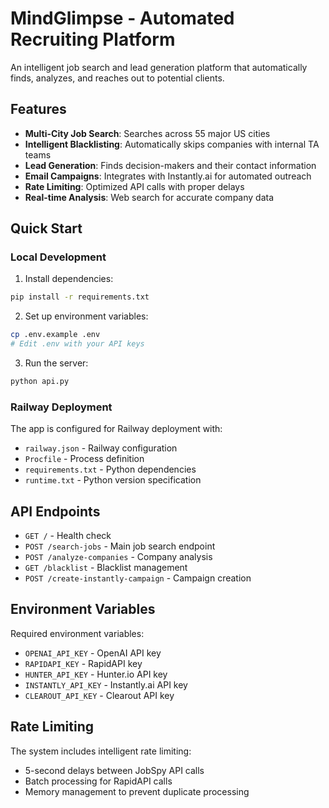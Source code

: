 # MindGlimpse - Automated Recruiting Platform

An intelligent job search and lead generation platform that automatically finds, analyzes, and reaches out to potential clients.

## Features

- **Multi-City Job Search**: Searches across 55 major US cities
- **Intelligent Blacklisting**: Automatically skips companies with internal TA teams
- **Lead Generation**: Finds decision-makers and their contact information
- **Email Campaigns**: Integrates with Instantly.ai for automated outreach
- **Rate Limiting**: Optimized API calls with proper delays
- **Real-time Analysis**: Web search for accurate company data

## Quick Start

### Local Development

1. Install dependencies:
```bash
pip install -r requirements.txt
```

2. Set up environment variables:
```bash
cp .env.example .env
# Edit .env with your API keys
```

3. Run the server:
```bash
python api.py
```

### Railway Deployment

The app is configured for Railway deployment with:
- `railway.json` - Railway configuration
- `Procfile` - Process definition
- `requirements.txt` - Python dependencies
- `runtime.txt` - Python version specification

## API Endpoints

- `GET /` - Health check
- `POST /search-jobs` - Main job search endpoint
- `POST /analyze-companies` - Company analysis
- `GET /blacklist` - Blacklist management
- `POST /create-instantly-campaign` - Campaign creation

## Environment Variables

Required environment variables:
- `OPENAI_API_KEY` - OpenAI API key
- `RAPIDAPI_KEY` - RapidAPI key
- `HUNTER_API_KEY` - Hunter.io API key
- `INSTANTLY_API_KEY` - Instantly.ai API key
- `CLEAROUT_API_KEY` - Clearout API key

## Rate Limiting

The system includes intelligent rate limiting:
- 5-second delays between JobSpy API calls
- Batch processing for RapidAPI calls
- Memory management to prevent duplicate processing 